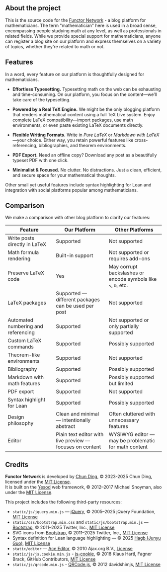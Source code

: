 ## About the project

This is the source code for the [Functor Network](https://functor.network) - a blog platform for mathematicians. The term "mathematician" here is used in a broad sense, encompassing people studying math at any level, as well as professionals in related fields. While we provide special support for mathematicians, anyone can register a blog site on our platform and express themselves on a variety of topics, whether they're related to math or not.

## Features


In a word, every feature on our platform is thoughtfully designed for mathematicians.

- **Effortless Typesetting.** Typesetting math on the web can be exhausting and time-consuming. On our platform, you focus on the content—we’ll take care of the typesetting.

- **Powered by a Real TeX Engine.** We might be the only blogging platform that renders mathematical content using a full TeX Live system. Enjoy complete LaTeX compatibility—import packages, use math environments, or even paste existing LaTeX documents directly.  

- **Flexible Writing Formats.** Write in *Pure LaTeX* or *Markdown with LaTeX*—your choice. Either way, you retain powerful features like cross-referencing, bibliographies, and theorem environments.  

- **PDF Export.** Need an offline copy? Download any post as a beautifully typeset PDF with one click.  

- **Minimalist & Focused.** No clutter. No distractions. Just a clean, efficient, and secure space for your mathematical thoughts.  

Other small yet useful features include syntax highlighting for Lean and integration with social platforms popular among mathematicians.


## Comparison

We make a comparison with other blog platform to clarify our features:

| Feature                          | Our Platform                                              | Other Platforms                                            |
|----------------------------------|------------------------------------------------------------|------------------------------------------------------------|
| Write posts directly in LaTeX    | Supported                                                  | Not supported                                              |
| Math formula rendering           | Built-in support                                           | Not supported or requires add-ons                         |
| Preserve LaTeX code              | Yes                                                        | May corrupt backslashes or encode symbols like `<`, `&`, etc. |
| LaTeX packages                   | Supported — different packages can be used per post        | Not supported                                              |
| Automated numbering and referencing | Supported                                               | Not supported or only partially supported                 |
| Custom LaTeX commands            | Supported                                                  | Possibly supported                                         |
| Theorem-like environments        | Supported                                                  | Not supported                                              |
| Bibliography                     | Supported                                                  | Possibly supported                                         |
| Markdown with math features      | Supported                                                  | Possibly supported but limited                             |
| PDF export                       | Supported                                                  | Not supported                                              |
| Syntax highlight for Lean        | Supported                                                  | Possibly supported                                              |
| Design philosophy                | Clean and minimal — intentionally abstract                 | Often cluttered with unnecessary features                  |
| Editor                           | Plain text editor with live preview — focuses on content   | WYSIWYG editor — may be problematic for math content       |


## Credits

**Functor Network** is developed by [Chun Ding](https://github.com/c-ding-math), © 2023-2025 Chun Ding, licensed under the [MIT License](https://opensource.org/licenses/MIT).  
It is built on the [Yesod](https://www.yesodweb.com/) web framework, © 2012–2017 Michael Snoyman, also under the [MIT License](https://opensource.org/licenses/MIT).

This project includes the following third-party resources:

- `static/js/jquery.min.js` — [jQuery](https://jquery.com/), © 2005–2025 jQuery Foundation, [MIT License](https://opensource.org/licenses/MIT)  
- `static/css/bootstrap.min.css` and `static/js/bootstrap.min.js` — [Bootstrap](https://getbootstrap.com/), © 2011–2025 Twitter, Inc., [MIT License](https://opensource.org/licenses/MIT)  
- SVG icons from [Bootstrap](https://getbootstrap.com/), © 2011–2025 Twitter, Inc., [MIT License](https://opensource.org/licenses/MIT)  
- Syntax definition for Lean language highlighting — © 2025 [Hagb (Junyu Guo)](https://github.com/Hagb), [MIT License](https://opensource.org/licenses/MIT)  
- `static/editor` — [Ace Editor](https://ace.c9.io/), © 2010 Ajax.org B.V., [License](static/editor/LICENSE)
- `static/js/js.cookie.min.js` - [js-cookie](https://github.com/js-cookie/js-cookie), © 2018 Klaus Hartl, Fagner Brack, GitHub Contributors, [MIT License](https://opensource.org/licenses/MIT)
- `static/js/qrcode.min.js` - [QRCode.js](https://github.com/davidshimjs/qrcodejs), © 2012 davidshimjs, [MIT License](https://opensource.org/licenses/MIT)
